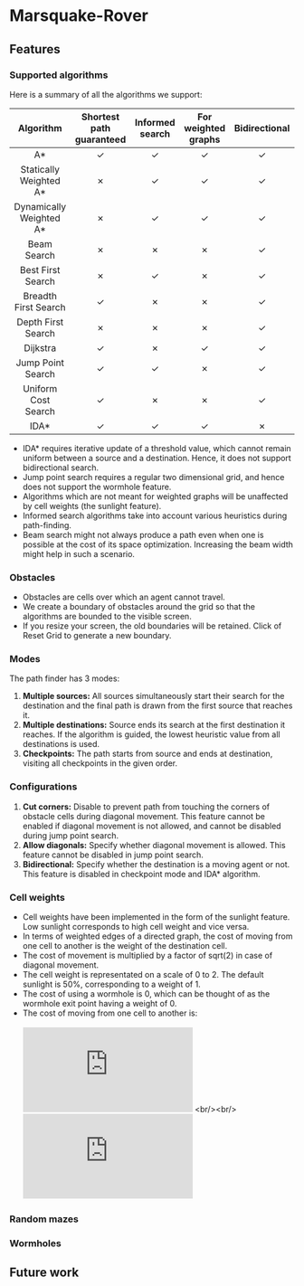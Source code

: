 # Marsquake-Rover

## Features

### Supported algorithms

Here is a summary of all the algorithms we support:

| Algorithm  | Shortest path guaranteed | Informed search | For weighted graphs | Bidirectional | Supports wormholes |
| :-------------: | :-------------: | :-------------: | :-------------: | :-----------: | :-------: |
| A*  | ✓  | ✓ | ✓ |  ✓ | ✓ |
| Statically Weighted A*  | ✗  | ✓ | ✓ | ✓ | ✓ |
| Dynamically Weighted A*  | ✗  | ✓ | ✓ | ✓ | ✓ |
| Beam Search  | ✗  | ✗ | ✗ | ✓ | ✓ |
| Best First Search  | ✗  | ✓ |  ✗  | ✓ | ✓ |
| Breadth First Search  | ✓  | ✗  | ✗  | ✓ | ✓ |
| Depth First Search  | ✗  | ✗  | ✗  | ✓ | ✓ |
| Dijkstra  | ✓  | ✗  | ✓  | ✓ | ✓ |
| Jump Point Search  | ✓   | ✓ | ✗  | ✓ | ✗ |
| Uniform Cost Search  | ✓  | ✗  | ✗  | ✓ | ✓ |
| IDA*  | ✓   | ✓ | ✓ | ✗ | ✓ |

* IDA* requires iterative update of a threshold value, which cannot remain uniform between a source and a destination. Hence, it does not support bidirectional search.
* Jump point search requires a regular two dimensional grid, and hence does not support the wormhole feature.
* Algorithms which are not meant for weighted graphs will be unaffected by cell weights (the sunlight feature).
* Informed search algorithms take into account various heuristics during path-finding.
* Beam search might not always produce a path even when one is possible at the cost of its space optimization. Increasing the beam width might help in such a scenario.

### Obstacles
* Obstacles are cells over which an agent cannot travel.
* We create a boundary of obstacles around the grid so that the algorithms are bounded to the visible screen.
* If you resize your screen, the old boundaries will be retained. Click of Reset Grid to generate a new boundary.

### Modes
The path finder has 3 modes:
1. **Multiple sources:** All sources simultaneously start their search for the destination and the final path is drawn from the first source that reaches it.
1. **Multiple destinations:** Source ends its search at the first destination it reaches. If the algorithm is guided, the lowest heuristic value from all destinations is used.
1. **Checkpoints:** The path starts from source and ends at destination, visiting all checkpoints in the given order.

### Configurations
1. **Cut corners:** Disable to prevent path from touching the corners of obstacle cells during diagonal movement. This feature cannot be enabled if diagonal movement is not allowed, and cannot be disabled during jump point search.
1. **Allow diagonals:** Specify whether diagonal movement is allowed. This feature cannot be disabled in jump point search.
1. **Bidirectional:** Specify whether the destination is a moving agent or not. This feature is disabled in checkpoint mode and IDA* algorithm.

### Cell weights
* Cell weights have been implemented in the form of the sunlight feature. Low sunlight corresponds to high cell weight and vice versa.
* In terms of weighted edges of a directed graph, the cost of moving from one cell to another is the weight of the destination cell.
* The cost of movement is multiplied by a factor of sqrt(2) in case of diagonal movement.
* The cell weight is representated on a scale of 0 to 2. The default sunlight is 50%, corresponding to a weight of 1.
* The cost of using a wormhole is 0, which can be thought of as the wormhole exit point having a weight of 0.
* The cost of moving from one cell to another is: <br/><br/>
![equation1](https://latex.codecogs.com/gif.latex?cost(x,&space;y)&space;=&space;sqrt(manhattanDistance(x,&space;y))&space;*&space;cellWeight(y)) <br/><br/>
![equation2](https://latex.codecogs.com/gif.latex?cellWeight(y)&space;=&space;((100&space;-&space;sunlightIntensity(y))&space;/&space;100&space;)&space;*&space;2)

### Random mazes

### Wormholes

## Future work
